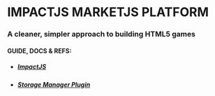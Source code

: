 IMPACTJS MARKETJS PLATFORM
==========================
### A cleaner, simpler approach to building HTML5 games

#### GUIDE, DOCS & REFS:
* ##### [ImpactJS](http://impactjs.com/documentation)
* ##### [Storage Manager Plugin](https://docs.google.com/document/d/14kzaC8yl2QbJzMFEIkIJWviY78GW0Cnz7WF9GRh9Klg/edit?usp=sharing)

